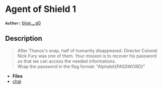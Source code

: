 # Agent of Shield 1

**`Author:`** [blue._.g0](https://github.com/blueg0)

## Description

> After Thanos's snap, half of humanity disappeared. Director Colonel Nick Fury was one of them. Your mission is to recover his password so that we can access the needed informations. <br> Wrap the password in the flag format: "Alphabit{PASSWORD}"

- **Files**
- [chal](./challenge/first)

